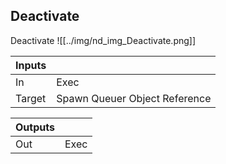## Deactivate
Deactivate
![[../img/nd_img_Deactivate.png]]

|Inputs||
|--|--|
| In | Exec |
| Target | Spawn Queuer Object Reference |

|Outputs||
|--|--|
| Out | Exec |
